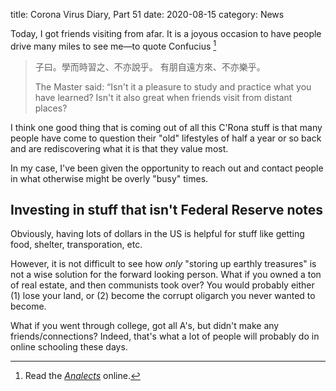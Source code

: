 title: Corona Virus Diary, Part 51
date: 2020-08-15
category: News

Today, I got friends visiting from afar. It is a joyous occasion to
have people drive many miles to see me&mdash;to quote Confucius [^1]

> 子曰。學而時習之、不亦說乎。 有朋自遠方來、不亦樂乎。  
> 
> The Master said: “Isn't it a pleasure to study and practice what you
> have learned? Isn't it also great when friends visit from distant
> places?

I think one good thing that is coming out of all this C'Rona stuff is
that many people have come to question their "old" lifestyles of half
a year or so back and are rediscovering what it is that they value
most.

In my case, I've been given the opportunity to reach out and contact
people in what otherwise might be overly "busy" times.

## Investing in stuff that isn't Federal Reserve notes

Obviously, having lots of dollars in the US is helpful for stuff like
getting food, shelter, transporation, etc.

However, it is not difficult to see how *only* "storing up earthly
treasures" is not a wise solution for the forward looking person. What
if you owned a ton of real estate, and then communists took over? You
would probably either (1) lose your land, or (2) become the corrupt
oligarch you never wanted to become.

What if you went through college, got all A's, but didn't make any
friends/connections? Indeed, that's what a lot of people will probably
do in online schooling these days.

[^1]: Read the
    [*Analects*](http://www.acmuller.net/con-dao/analects.html)
    online.

